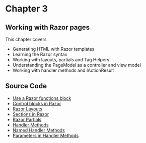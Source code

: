 # Chapter 3
## Working with Razor pages

This chapter covers
- Generating HTML with Razor templates
- Learning the Razor syntax
- Working with layouts, partials and Tag Helpers
- Understanding the PageModel as a controller and view model
- Working with handler methods and IActionResult

## Source Code

- [Use a Razor functions block](https://github.com/mikebrind/Razor-Pages-In-Action/tree/main/Chapter03/FunctionsBlockExample)
- [Control blocks in Razor](https://github.com/mikebrind/Razor-Pages-In-Action/tree/main/Chapter03/ControlBlockExamples)
- [Razor Layouts](https://github.com/mikebrind/Razor-Pages-In-Action/tree/main/Chapter03/LayoutExample)
- [Sections in Razor](https://github.com/mikebrind/Razor-Pages-In-Action/tree/main/Chapter03/SectionExample)
- [Razor Partials](https://github.com/mikebrind/Razor-Pages-In-Action/tree/main/Chapter03/PartialExample)
- [Handler Methods](https://github.com/mikebrind/Razor-Pages-In-Action/tree/main/Chapter03/HandlerMethodExample01)
- [Named Handler Methods](https://github.com/mikebrind/Razor-Pages-In-Action/tree/main/Chapter03/NamedHandlerMethodExample)
- [Parameters in Handler Methods](https://github.com/mikebrind/Razor-Pages-In-Action/tree/main/Chapter03/HandlerParameterExample)
